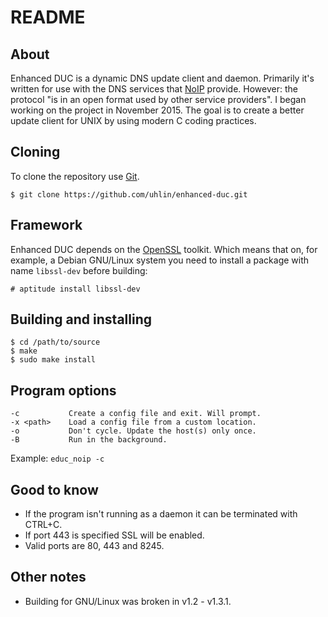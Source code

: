 # README #

## About ##

Enhanced DUC is a dynamic DNS update client and daemon. Primarily it's
written for use with the DNS services that [NoIP](http://www.noip.com)
provide.  However: the protocol "is in an open format used by other
service providers".  I began working on the project in November
2015. The goal is to create a better update client for UNIX by using
modern C coding practices.

## Cloning ##

To clone the repository use [Git](https://git-scm.com).

    $ git clone https://github.com/uhlin/enhanced-duc.git

## Framework ##

Enhanced DUC depends on the [OpenSSL](https://www.openssl.org)
toolkit. Which means that on, for example, a Debian GNU/Linux system
you need to install a package with name `libssl-dev` before building:

    # aptitude install libssl-dev

## Building and installing ##

    $ cd /path/to/source
    $ make
    $ sudo make install

## Program options ##

    -c           Create a config file and exit. Will prompt.
    -x <path>    Load a config file from a custom location.
    -o           Don't cycle. Update the host(s) only once.
    -B           Run in the background.

Example: `educ_noip -c`

## Good to know ##

* If the program isn't running as a daemon it can be terminated with CTRL+C.
* If port 443 is specified SSL will be enabled.
* Valid ports are 80, 443 and 8245.

## Other notes ##

* Building for GNU/Linux was broken in v1.2 - v1.3.1.
